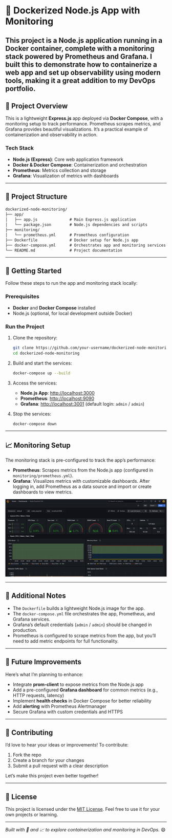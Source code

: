 # 🐳 Dockerized Node.js App with Monitoring

This project is a **Node.js application** running in a Docker container, complete with a monitoring stack powered by **Prometheus** and **Grafana**. I built this to demonstrate how to containerize a web app and set up observability using modern tools, making it a great addition to my DevOps portfolio.
---

## 🌟 Project Overview

This is a lightweight **Express.js** app deployed via **Docker Compose**, with a monitoring setup to track performance. Prometheus scrapes metrics, and Grafana provides beautiful visualizations. It’s a practical example of containerization and observability in action.

### Tech Stack
- **Node.js (Express)**: Core web application framework
- **Docker & Docker Compose**: Containerization and orchestration
- **Prometheus**: Metrics collection and storage
- **Grafana**: Visualization of metrics with dashboards

---

## 📂 Project Structure

```
dockerized-node-monitoring/
├── app/
│   ├── app.js              # Main Express.js application
│   └── package.json        # Node.js dependencies and scripts
├── monitoring/
│   └── prometheus.yml      # Prometheus configuration
├── Dockerfile              # Docker setup for Node.js app
├── docker-compose.yml      # Orchestrates app and monitoring services
└── README.md               # Project documentation
```

---

## 🐳 Getting Started

Follow these steps to run the app and monitoring stack locally:

### Prerequisites
- **Docker** and **Docker Compose** installed
- Node.js (optional, for local development outside Docker)

### Run the Project
1. Clone the repository:
   ```bash
   git clone https://github.com/your-username/dockerized-node-monitoring.git
   cd dockerized-node-monitoring
   ```

2. Build and start the services:
   ```bash
   docker-compose up --build
   ```

3. Access the services:
   - **Node.js App**: [http://localhost:3000](http://localhost:3000)
   - **Prometheus**: [http://localhost:9090](http://localhost:9090)
   - **Grafana**: [http://localhost:3001](http://localhost:3001) (default login: `admin` / `admin`)

4. Stop the services:
   ```bash
   docker-compose down
   ```

---

## 📈 Monitoring Setup

The monitoring stack is pre-configured to track the app’s performance:
- **Prometheus**: Scrapes metrics from the Node.js app (configured in `monitoring/prometheus.yml`).
- **Grafana**: Visualizes metrics with customizable dashboards. After logging in, add Prometheus as a data source and import or create dashboards to view metrics.

![Grafana Dashboard](images/grafana-dashboard.png)

---

## 📌 Additional Notes

- The `Dockerfile` builds a lightweight Node.js image for the app.
- The `docker-compose.yml` file orchestrates the app, Prometheus, and Grafana services.
- Grafana’s default credentials (`admin` / `admin`) should be changed in production.
- Prometheus is configured to scrape metrics from the app, but you’ll need to add metric endpoints for full functionality.

---

## 🔮 Future Improvements

Here’s what I’m planning to enhance:
- Integrate **prom-client** to expose metrics from the Node.js app
- Add a pre-configured **Grafana dashboard** for common metrics (e.g., HTTP requests, latency)
- Implement **health checks** in Docker Compose for better reliability
- Add **alerting** with Prometheus Alertmanager
- Secure Grafana with custom credentials and HTTPS

---

## 🤝 Contributing

I’d love to hear your ideas or improvements! To contribute:
1. Fork the repo
2. Create a branch for your changes
3. Submit a pull request with a clear description

Let’s make this project even better together!

---

## 📄 License

This project is licensed under the [MIT License](https://opensource.org/licenses/MIT). Feel free to use it for your own projects or learning.

---

*Built with 🐳 and 📈 to explore containerization and monitoring in DevOps.* 😄
